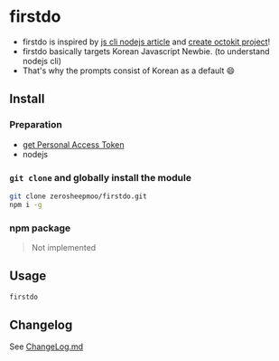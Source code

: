 # firstdo

- firstdo is inspired by [js cli nodejs article](https://www.sitepoint.com/javascript-command-line-interface-cli-node-js/)
  and [create octokit project](https://github.com/octokit/create-octokit-project.js)!
- firstdo basically targets Korean Javascript Newbie. (to understand nodejs cli)
- That's why the prompts consist of Korean as a default :smile:

## Install

### Preparation

- [get Personal Access Token](https://docs.github.com/en/github/authenticating-to-github/creating-a-personal-access-token)
- nodejs

### `git clone` and globally install the module

```bash
git clone zerosheepmoo/firstdo.git
npm i -g
```

### npm package

> Not implemented

## Usage

```bash
firstdo
```

## Changelog

See [ChangeLog.md](./ChangeLog.md)
